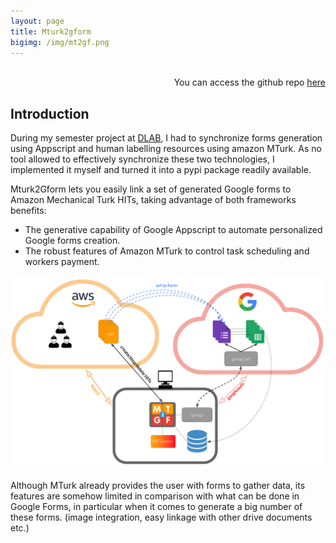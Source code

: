 ```yaml
---
layout: page
title: Mturk2gform
bigimg: /img/mt2gf.png
---
```

<p align="right">
<br>You can access the github repo <a href="https://github.com/ymentha14/mturk2gform"> here </a><br>
</p>

## Introduction

During my semester project at [DLAB](https://dlab.epfl.ch/), I had to synchronize forms generation using Appscript and human labelling resources using amazon MTurk. As no tool allowed to effectively synchronize these two technologies, I implemented it myself and turned it into a pypi package readily available.

Mturk2Gform lets you easily link a set of generated Google forms to Amazon Mechanical Turk HITs, taking advantage of both frameworks benefits:

* The generative capability of Google Appscript to automate personalized Google forms creation.
* The robust features of Amazon MTurk to control task scheduling and workers payment.

<img src= "/img/mt2gf_plan.png">

Although MTurk already provides the user with forms to gather data, its features are somehow limited in comparison with what can be done in Google Forms, in particular when it comes to generate a big number of these forms. (image integration, easy linkage with other drive documents etc.)

